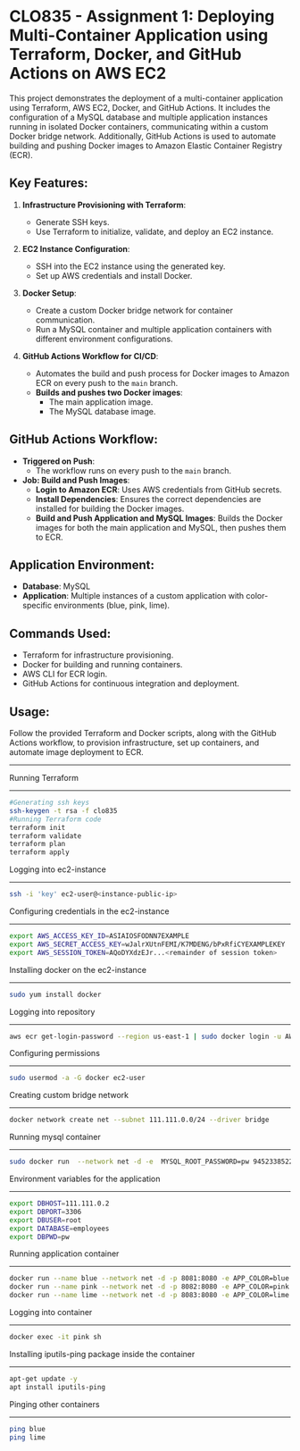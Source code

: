 # CLO835 - Assignment 1: Deploying Multi-Container Application using Terraform, Docker, and GitHub Actions on AWS EC2

This project demonstrates the deployment of a multi-container application using Terraform, AWS EC2, Docker, and GitHub Actions. It includes the configuration of a MySQL database and multiple application instances running in isolated Docker containers, communicating within a custom Docker bridge network. Additionally, GitHub Actions is used to automate building and pushing Docker images to Amazon Elastic Container Registry (ECR).

## Key Features:
1. **Infrastructure Provisioning with Terraform**:
    - Generate SSH keys.
    - Use Terraform to initialize, validate, and deploy an EC2 instance.

2. **EC2 Instance Configuration**:
    - SSH into the EC2 instance using the generated key.
    - Set up AWS credentials and install Docker.

3. **Docker Setup**:
    - Create a custom Docker bridge network for container communication.
    - Run a MySQL container and multiple application containers with different environment configurations.

4. **GitHub Actions Workflow for CI/CD**:
    - Automates the build and push process for Docker images to Amazon ECR on every push to the `main` branch.
    - **Builds and pushes two Docker images**:
        - The main application image.
        - The MySQL database image.

## GitHub Actions Workflow:
- **Triggered on Push**:
    - The workflow runs on every push to the `main` branch.
- **Job: Build and Push Images**:
    - **Login to Amazon ECR**: Uses AWS credentials from GitHub secrets.
    - **Install Dependencies**: Ensures the correct dependencies are installed for building the Docker images.
    - **Build and Push Application and MySQL Images**: Builds the Docker images for both the main application and MySQL, then pushes them to ECR.

## Application Environment:
- **Database**: MySQL
- **Application**: Multiple instances of a custom application with color-specific environments (blue, pink, lime).

## Commands Used:
- Terraform for infrastructure provisioning.
- Docker for building and running containers.
- AWS CLI for ECR login.
- GitHub Actions for continuous integration and deployment.

## Usage:
Follow the provided Terraform and Docker scripts, along with the GitHub Actions workflow, to provision infrastructure, set up containers, and automate image deployment to ECR.

___

Running Terraform
___
```bash
#Generating ssh keys
ssh-keygen -t rsa -f clo835
#Running Terraform code
terraform init
terraform validate
terraform plan
terraform apply


```

Logging into ec2-instance
___
```bash
ssh -i 'key' ec2-user@<instance-public-ip>
```

Configuring credentials in the ec2-instance
___
```bash
export AWS_ACCESS_KEY_ID=ASIAIOSFODNN7EXAMPLE
export AWS_SECRET_ACCESS_KEY=wJalrXUtnFEMI/K7MDENG/bPxRfiCYEXAMPLEKEY
export AWS_SESSION_TOKEN=AQoDYXdzEJr...<remainder of session token>
```

Installing docker on the ec2-instance
___
```bash
sudo yum install docker
```

Logging into repository
___
```bash
aws ecr get-login-password --region us-east-1 | sudo docker login -u AWS  --password-stdin 945233852280.dkr.ecr.us-east-1.amazonaws.com/mysqlrepo
```

Configuring permissions
___
```bash
sudo usermod -a -G docker ec2-user
```

Creating custom bridge network
___
```bash
docker network create net --subnet 111.111.0.0/24 --driver bridge
```

Running mysql container
___
```bash
sudo docker run  --network net -d -e  MYSQL_ROOT_PASSWORD=pw 945233852280.dkr.ecr.us-east-1.amazonaws.com/mysqlrepo:v0.1
```
Environment variables for the application
___
```bash
export DBHOST=111.111.0.2
export DBPORT=3306
export DBUSER=root
export DATABASE=employees
export DBPWD=pw
```

Running application container
___
```bash
docker run --name blue --network net -d -p 8081:8080 -e APP_COLOR=blue -e DBHOST=$DBHOST -e DBPORT=$DBPORT -e  DBUSER=$DBUSER -e DBPWD=$DBPWD 945233852280.dkr.ecr.us-east-1.amazonaws.com/apprepo:v0.1
docker run --name pink --network net -d -p 8082:8080 -e APP_COLOR=pink -e DBHOST=$DBHOST -e DBPORT=$DBPORT -e  DBUSER=$DBUSER -e DBPWD=$DBPWD 945233852280.dkr.ecr.us-east-1.amazonaws.com/apprepo:v0.1
docker run --name lime --network net -d -p 8083:8080 -e APP_COLOR=lime -e DBHOST=$DBHOST -e DBPORT=$DBPORT -e  DBUSER=$DBUSER -e DBPWD=$DBPWD 945233852280.dkr.ecr.us-east-1.amazonaws.com/apprepo:v0.1
```

Logging into container
___
```bash
docker exec -it pink sh
```

Installing iputils-ping package inside the container
___
```bash
apt-get update -y
apt install iputils-ping
```

Pinging other containers
___
```bash
ping blue
ping lime
```
